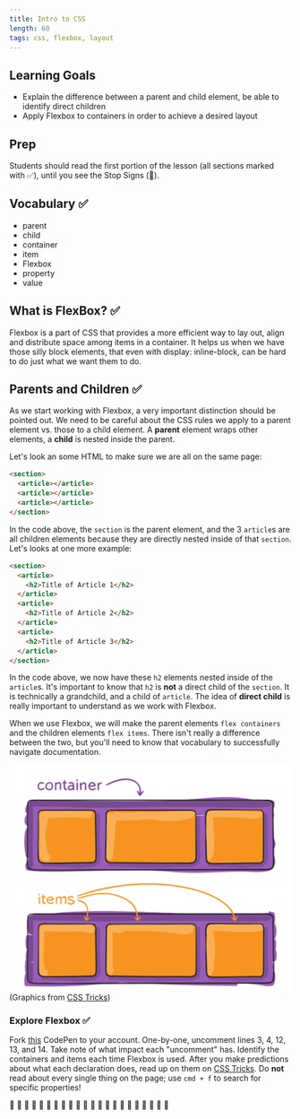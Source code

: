 ```yaml
---
title: Intro to CSS
length: 60
tags: css, flexbox, layout
---
```


## Learning Goals

* Explain the difference between a parent and child element, be able to identify direct children
* Apply Flexbox to containers in order to achieve a desired layout

## Prep

Students should read the first portion of the lesson (all sections marked with ✅), until you see the Stop Signs (🛑).

## Vocabulary ✅

* parent
* child
* container
* item
* Flexbox
* property
* value

## What is FlexBox? ✅

Flexbox is a part of CSS that provides a more efficient way to lay out, align and distribute space among items in a container. It helps us when we have those silly block elements, that even with display: inline-block, can be hard to do just what we want them to do.

## Parents and Children ✅

As we start working with Flexbox, a very important distinction should be pointed out. We need to be careful about the CSS rules we apply to a parent element vs. those to a child element. A **parent** element wraps other elements, a **child** is nested inside the parent.

Let's look an some HTML to make sure we are all on the same page:

```html
<section>
  <article></article>
  <article></article>
  <article></article>
</section>
```

In the code above, the `section` is the parent element, and the 3 `article`s are all children elements because they are directly nested inside of that `section`. Let's looks at one more example:

```html
<section>
  <article>
    <h2>Title of Article 1</h2>
  </article>
  <article>
    <h2>Title of Article 2</h2>
  </article>
  <article>
    <h2>Title of Article 3</h2>
  </article>
</section>
```

In the code above, we now have these `h2` elements nested inside of the `article`s. It's important to know that `h2` is **not** a direct child of the `section`. It is technically a grandchild, and a child of `article`. The idea of **direct child** is really important to understand as we work with Flexbox.

When we use Flexbox, we will make the parent elements `flex containers` and the children elements `flex items`. There isn't really a difference between the two, but you'll need to know that vocabulary to successfully navigate documentation.

<img class="small" src="./assets/images/flexbox/parent-container.svg" alt="graphic of parent/container">
<img class="small" src="./assets/images/flexbox/child-item.svg" alt="graphic of child/item">
(Graphics from <a target="blank" href="https://css-tricks.com/snippets/css/a-guide-to-flexbox/" >CSS Tricks</a>)

<div class="turn-and-talk">
  <h3>Explore Flexbox ✅</h3>
  <p>Fork <a href="https://codepen.io/ameseee/pen/PrQObO">this</a> CodePen to your account. One-by-one, uncomment lines 3, 4, 12, 13, and 14. Take note of what impact each "uncomment" has. Identify the containers and items each time Flexbox is used. After you make predictions about what each declaration does, read up on them on <a href="https://css-tricks.com/snippets/css/a-guide-to-flexbox/">CSS Tricks</a>. Do <strong>not</strong> read about every single thing on the page; use <code>cmd + f</code> to search for specific properties!</p>
</div>


🛑 🛑 🛑 🛑 🛑 🛑 🛑 🛑 🛑 🛑 🛑 🛑 🛑 🛑 🛑 🛑 🛑 🛑 🛑 🛑 🛑 🛑
